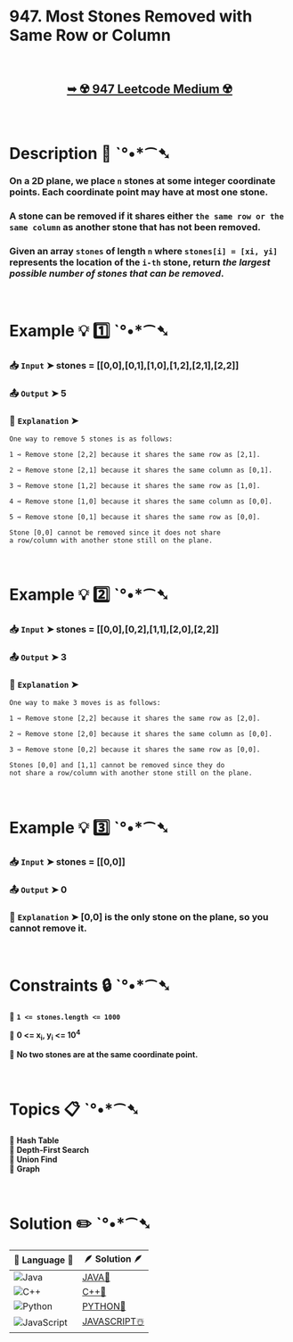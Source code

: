 # 947. Most Stones Removed with Same Row or Column

</br>

<h2 align="center"> 

<a href="https://leetcode.com/problems/most-stones-removed-with-same-row-or-column/description/?envType=daily-question&envId=2024-08-29"><strong>➥ ☢️ 947 Leetcode Medium ☢️ </strong></a>
</h2>

</br>

# Description 📜 ˋ°•*⁀➷

### On a 2D plane, we place `n` stones at some integer coordinate points. Each coordinate point may have at most one stone. 

### A stone can be removed if it shares either `the same row or the same column` as another stone that has not been removed.

### Given an array `stones` of length `n` where `stones[i] = [xi, yi]` represents the location of the `i-th` stone, return *the largest possible number of stones that can be removed*.

</br>

# Example 💡 1️⃣ ˋ°•*⁀➷

  ### 📥 `Input`  ➤ stones = [[0,0],[0,1],[1,0],[1,2],[2,1],[2,2]]

  ### 📤 `Output`  ➤ 5

  ### 🔦 `Explanation`  ➤
  
    One way to remove 5 stones is as follows:

    1 ➺ Remove stone [2,2] because it shares the same row as [2,1].

    2 ➺ Remove stone [2,1] because it shares the same column as [0,1].

    3 ➺ Remove stone [1,2] because it shares the same row as [1,0].

    4 ➺ Remove stone [1,0] because it shares the same column as [0,0].

    5 ➺ Remove stone [0,1] because it shares the same row as [0,0].

    Stone [0,0] cannot be removed since it does not share
    a row/column with another stone still on the plane.

</br>

# Example 💡 2️⃣ ˋ°•*⁀➷

  ### 📥 `Input` ➤ stones = [[0,0],[0,2],[1,1],[2,0],[2,2]]

  ### 📤 `Output`  ➤ 3

  ### 🔦 `Explanation` ➤ 

    One way to make 3 moves is as follows:

    1 ➺ Remove stone [2,2] because it shares the same row as [2,0].

    2 ➺ Remove stone [2,0] because it shares the same column as [0,0].

    3 ➺ Remove stone [0,2] because it shares the same row as [0,0].

    Stones [0,0] and [1,1] cannot be removed since they do
    not share a row/column with another stone still on the plane.


</br>

# Example 💡 3️⃣ ˋ°•*⁀➷

  ### 📥 `Input` ➤ stones = [[0,0]]

  ### 📤 `Output`  ➤ 0

  ### 🔦 `Explanation`  ➤ [0,0] is the only stone on the plane, so you cannot remove it.

</br>

# Constraints 🔒 ˋ°•*⁀➷

🔹 **`1 <= stones.length <= 1000`** </br>

🔹 **0 <= x<sub>i</sub>, y<sub>i</sub> <= 10<sup>4</sup>** </br>

🔹 **No two stones are at the same coordinate point.** </br>

</br>

# Topics 📋 ˋ°•*⁀➷

🔸 **Hash Table**  </br>
🔸 **Depth-First Search**  </br>
🔸 **Union Find**  </br>
🔸 **Graph**  </br>

</br>

# Solution ✏️ ˋ°•*⁀➷

| 📒 Language 📒  | 🪶 Solution 🪶 |
| ------------- | ------------- |
|  ![Java](https://img.shields.io/badge/java-%23ED8B00.svg?style=for-the-badge&logo=openjdk&logoColor=white)  | [JAVA🍁](https://github.com/Prakhar-002/LEETCODE/blob/main/%F0%9F%93%9C%20Daily%20Challange%20%F0%9F%92%A1/08%20August%20%F0%9F%8F%B5%EF%B8%8F%202024/29%20-%2008%20-%202024%20---%20947.%20Most%20Stones%20Removed%20with%20Same%20Row%20or%20Column%20%E2%98%83%EF%B8%8F%20%F0%9F%8D%81%20%F0%9F%8D%B0%20%F0%9F%8E%B2/%F0%9F%8D%81JAVA-947-MostStonesRemovedWith%20SameRowOrColumn.java) |
|  ![C++](https://img.shields.io/badge/c++-%2300599C.svg?style=for-the-badge&logo=c%2B%2B&logoColor=white)  | [C++🎲](https://github.com/Prakhar-002/LEETCODE/blob/main/%F0%9F%93%9C%20Daily%20Challange%20%F0%9F%92%A1/08%20August%20%F0%9F%8F%B5%EF%B8%8F%202024/29%20-%2008%20-%202024%20---%20947.%20Most%20Stones%20Removed%20with%20Same%20Row%20or%20Column%20%E2%98%83%EF%B8%8F%20%F0%9F%8D%81%20%F0%9F%8D%B0%20%F0%9F%8E%B2/%F0%9F%8E%B2CPP-947-MostStonesRemovedWith%20SameRowOrColumn.cpp)  |
|  ![Python](https://img.shields.io/badge/python-3670A0?style=for-the-badge&logo=python&logoColor=ffdd54)    | [PYTHON🍰](https://github.com/Prakhar-002/LEETCODE/blob/main/%F0%9F%93%9C%20Daily%20Challange%20%F0%9F%92%A1/08%20August%20%F0%9F%8F%B5%EF%B8%8F%202024/29%20-%2008%20-%202024%20---%20947.%20Most%20Stones%20Removed%20with%20Same%20Row%20or%20Column%20%E2%98%83%EF%B8%8F%20%F0%9F%8D%81%20%F0%9F%8D%B0%20%F0%9F%8E%B2/%F0%9F%8D%B0PYTHON-947-MostStonesRemovedWith%20SameRowOrColumn.py) |
| ![JavaScript](https://img.shields.io/badge/javascript-%23323330.svg?style=for-the-badge&logo=javascript&logoColor=%23F7DF1E)   | [JAVASCRIPT☃️](https://github.com/Prakhar-002/LEETCODE/blob/main/%F0%9F%93%9C%20Daily%20Challange%20%F0%9F%92%A1/08%20August%20%F0%9F%8F%B5%EF%B8%8F%202024/29%20-%2008%20-%202024%20---%20947.%20Most%20Stones%20Removed%20with%20Same%20Row%20or%20Column%20%E2%98%83%EF%B8%8F%20%F0%9F%8D%81%20%F0%9F%8D%B0%20%F0%9F%8E%B2/%E2%98%83%EF%B8%8FJAVASCRIPT-947-MostStonesRemovedWith%20SameRowOrColumn.js) |
